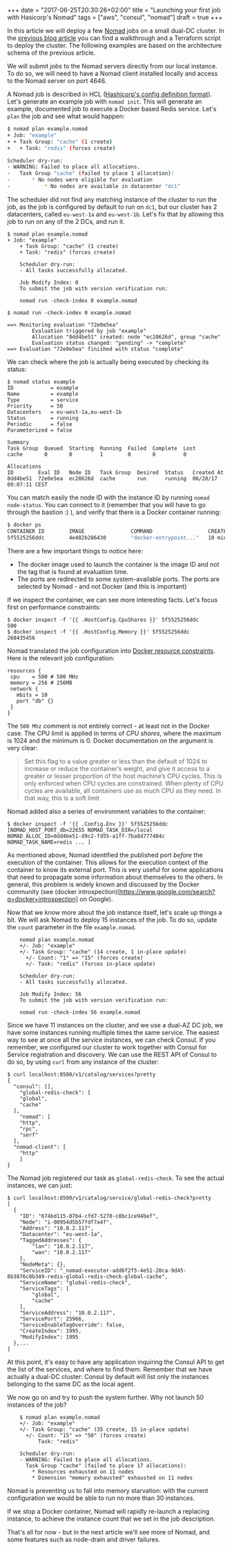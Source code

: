 +++
date = "2017-06-25T20:30:26+02:00"
title = "Launching your first job with Hasicorp's Nomad"
tags = ["aws", "consul", "nomad"]
draft = true
+++

In this article we will deploy a few [Nomad](https://nomadproject.io/) jobs on a small dual-DC cluster. In the [previous blog article](https://blog.mywebofthings.com/blog/getting-started-with-hashicorp-nomad/) you can find a walkthrough and a Terraform script to deploy the cluster. The following examples are based on the architecture schema of the previous article.

We will submit _jobs_ to the Nomad servers directly from our local instance. To do so, we will need to have a Nomad client installed locally and access to the Nomad server on port 4646.

A Nomad job is described in HCL ([Hashicorp's config definition format](https://github.com/hashicorp/hcl)). Let's generate an example job with `nomad init`. This will generate an example, documented job to execute a Docker based Redis service. Let's `plan` the job and see what would happen:

~~~sh
$ nomad plan example.nomad
+ Job: "example"
+ + Task Group: "cache" (1 create)
+   + Task: "redis" (forces create)

Scheduler dry-run:
- WARNING: Failed to place all allocations.
-   Task Group "cache" (failed to place 1 allocation):
-       * No nodes were eligible for evaluation
-           * No nodes are available in datacenter "dc1"
~~~

The scheduler did not find any matching instance of the cluster to run the job, as the job is configured by default to run on `dc1`, but our cluster has 2 datacenters, called `eu-west-1a` and `eu-west-1b`. Let's fix that by allowing this job to run on any of the 2 DCs, and run it.

    $ nomad plan example.nomad
    + Job: "example"
		+ Task Group: "cache" (1 create)
  		+ Task: "redis" (forces create)

		Scheduler dry-run:
		- All tasks successfully allocated.

		Job Modify Index: 0
		To submit the job with version verification run:

		nomad run -check-index 0 example.nomad

    $ nomad run -check-index 0 example.nomad

    ==> Monitoring evaluation "72e0e5ea"
    		Evaluation triggered by job "example"
    		Allocation "8dd4be51" created: node "ec28626d", group "cache"
    		Evaluation status changed: "pending" -> "complete"
    ==> Evaluation "72e0e5ea" finished with status "complete"

We can check where the job is actually being executed by checking its status:

    $ nomad status example
    ID            = example
    Name          = example
    Type          = service
    Priority      = 50
    Datacenters   = eu-west-1a,eu-west-1b
    Status        = running
    Periodic      = false
    Parameterized = false

    Summary
    Task Group  Queued  Starting  Running  Failed  Complete  Lost
    cache       0       0         1        0       0         0

    Allocations
    ID        Eval ID   Node ID   Task Group  Desired  Status   Created At
    8dd4be51  72e0e5ea  ec28626d  cache       run      running  06/28/17 09:07:11 CEST

You can match easily the node ID with the instance ID by running `nomad node-status`. You can connect to it (remember that you will have to go through the bastion :) ), and verify that there is a Docker container running:

~~~sh
$ docker ps
CONTAINER ID        IMAGE               COMMAND                  CREATED             STATUS              PORTS                                                    NAMES
5f5525256ddc        4e482b286430        "docker-entrypoint..."   10 minutes ago      Up 10 minutes       10.0.2.147:22655->6379/tcp, 10.0.2.147:22655->6379/udp   redis-8dd4be51-d9c2-fd55-a1ff-7ba8d777484c
~~~

There are a few important things to notice here:

  * The docker image used to launch the container is the image ID and not the tag that is found at evaluation time.
  * The ports are redirected to some system-available ports. The ports are selected by Nomad - and not Docker (and this is important)

If we inspect the container, we can see more interesting facts. Let's focus first on performance constraints:

    $ docker inspect -f '{{ .HostConfig.CpuShares }}' 5f5525256ddc
  	500
    $ docker inspect -f '{{ .HostConfig.Memory }}' 5f5525256ddc
  	268435456

Nomad translated the job configuration into [Docker resource constraints](https://docs.docker.com/engine/admin/resource_constraints/#cpu). Here is the relevant job configuration:

    resources {
     cpu    = 500 # 500 MHz
     memory = 256 # 256MB
     network {
       mbits = 10
       port "db" {}
     }
    }

The `500 Mhz` comment is not entirely correct - at least not in the Docker case. The CPU limit is applied in terms of _CPU shares_, where the maximum is 1024 and the minimum is 0. Docker documentation on the argument is very clear:

> Set this flag to a value greater or less than the default of 1024 to increase or reduce the container’s weight, and give it access to a greater or lesser proportion of the host machine’s CPU cycles. This is only enforced when CPU cycles are constrained. When plenty of CPU cycles are available, all containers use as much CPU as they need. In that way, this is a soft limit

Nomad added also a series of environment variables to the container:

    $ docker inspect -f '{{ .Config.Env }}' 5f5525256ddc
    [NOMAD_HOST_PORT_db=22655 NOMAD_TASK_DIR=/local NOMAD_ALLOC_ID=8dd4be51-d9c2-fd55-a1ff-7ba8d777484c NOMAD_TASK_NAME=redis ... ]

As mentioned above, Nomad identified the published port _before_ the execution of the container. This allows for the execution context of the container to know its external port. This is very useful for some applications that need to propagate some information about themselves to the others. In general, this problem is widely known and discussed by the Docker community (see (docker introspection)[https://www.google.com/search?q=docker+introspection] on Google).

Now that we know more about the job instance itself, let's scale up things a bit. We will ask Nomad to deploy 15 instances of the job. To do so, update the `count` parameter in the file `example.nomad`.

		nomad plan example.nomad
		+/- Job: "example"
		+/- Task Group: "cache" (14 create, 1 in-place update)
		  +/- Count: "1" => "15" (forces create)
		  +/- Task: "redis" (forces in-place update)

		Scheduler dry-run:
		- All tasks successfully allocated.

		Job Modify Index: 56
		To submit the job with version verification run:

		nomad run -check-index 56 example.nomad    

Since we have 11 instances on the cluster, and we use a dual-AZ DC job, we have some instances running multiple times the same service. The easiest way to see at once all the service instances, we can check Consul. If you remember, we configured our cluster to work together with Consul for Service registration and discovery. We can use the REST API of Consul to do so, by using `curl` from any instance of the cluster:

    $ curl localhost:8500/v1/catalog/services?pretty
    {
      "consul": [],
    	"global-redis-check": [
      	"global",
        "cache"
      ],
    	"nomad": [
        "http",
        "rpc",
        "serf"
      ],
      "nomad-client": [
        "http"
    	]
    }

The Nomad job registered our task as `global-redis-check`. To see the actual instances, we can just:

    $ curl localhost:8500/v1/catalog/service/global-redis-check?pretty
    [
      {
        "ID": "674bd115-07b4-cfd7-5270-c8bc1ce94bef",
        "Node": "i-00954d5b57fdf7a4f",
        "Address": "10.0.2.117",
        "Datacenter": "eu-west-1a",
        "TaggedAddresses": {
            "lan": "10.0.2.117",
            "wan": "10.0.2.117"
        },
        "NodeMeta": {},
        "ServiceID": "_nomad-executor-add6f2f5-4e51-20ca-9d45-8b3876c0b349-redis-global-redis-check-global-cache",
        "ServiceName": "global-redis-check",
        "ServiceTags": [
            "global",
            "cache"
        ],
        "ServiceAddress": "10.0.2.117",
        "ServicePort": 25966,
        "ServiceEnableTagOverride": false,
        "CreateIndex": 1995,
        "ModifyIndex": 1995
      },...
    ]

At this point, it's easy to have any application inquiring the Consul API to get the list of the services, and where to find them. Remember that we have actually a dual-DC cluster: Consul by default will list only the instances belonging to the same DC as the local agent.

We now go on and try to push the system further. Why not launch 50 instances of the job?

		$ nomad plan example.nomad
		+/- Job: "example"
		+/- Task Group: "cache" (35 create, 15 in-place update)
		  +/- Count: "15" => "50" (forces create)
		      Task: "redis"

		Scheduler dry-run:
		- WARNING: Failed to place all allocations.
		  Task Group "cache" (failed to place 17 allocations):
		    * Resources exhausted on 11 nodes
		    * Dimension "memory exhausted" exhausted on 11 nodes

Nomad is preventing us to fall into memory starvation: with the current configuration we would be able to run no more than 30 instances.

If we stop a Docker container, Nomad will rapidly re-launch a replacing instance, to achieve the instance count that we set in the job description.

That's all for now - but in the next article we'll see more of Nomad, and some features such as node-drain and driver failures.
